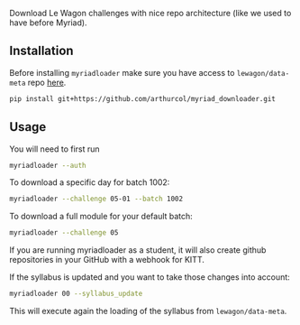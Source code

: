 Download Le Wagon challenges with nice repo architecture (like we used to have before Myriad).

## Installation
Before installing `myriadloader` make sure you have access to `lewagon/data-meta` repo [here](https://github.com/lewagon/data-meta/blob/master/syllabus.yml).

```bash
pip install git+https://github.com/arthurcol/myriad_downloader.git
```

## Usage
You will need to first run
```bash
myriadloader --auth
```

To download a specific day for batch 1002:
```bash
myriadloader --challenge 05-01 --batch 1002
```

To download a full module for your default batch:
```bash
myriadloader --challenge 05
```

If you are running myriadloader as a student, it will also create github repositories in your GitHub with a webhook for KITT.

If the syllabus is updated and you want to take those changes into account:
```bash
myriadloader 00 --syllabus_update
```
This will execute again the loading of the syllabus from `lewagon/data-meta`.
